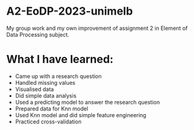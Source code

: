 # A2-EoDP-2023-unimelb
My group work and my own improvement of assignment 2 in Element of Data Processing subject. 

# What I have learned:
- Came up with a research question
- Handled missing values
- Visualised data
- Did simple data analysis
- Used a predicting model to answer the research question
- Prepared data for Knn model
- Used Knn model and did simple feature engineering
- Practiced cross-validation
